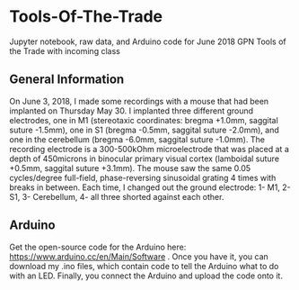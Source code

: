 # Tools-Of-The-Trade
Jupyter notebook, raw data, and Arduino code for June 2018 GPN Tools of the Trade with incoming class

## General Information
On June 3, 2018, I made some recordings with a mouse that had been implanted on Thursday May 30. I implanted three different ground electrodes, one in M1 (stereotaxic coordinates: bregma +1.0mm, saggital suture -1.5mm), one in S1 (bregma -0.5mm, saggital suture -2.0mm), and one in the cerebellum (bregma -6.0mm, saggital suture -1.0mm). The recording electrode is a 300-500kOhm microelectrode that was placed at a depth of 450microns in binocular primary visual cortex (lamboidal suture +0.5mm, saggital suture +3.1mm). The mouse saw the same 0.05 cycles/degree full-field, phase-reversing sinusoidal grating 4 times with breaks in between. Each time, I changed out the ground electrode: 1- M1, 2- S1, 3- Cerebellum, 4- all three shorted against each other. 

## Arduino
Get the open-source code for the Arduino here: https://www.arduino.cc/en/Main/Software . Once you have it, you can download my .ino files, which contain code to tell the Arduino what to do with an LED. Finally, you connect the Arduino and upload the code onto it. 
